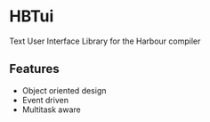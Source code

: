 HBTui
=====

Text User Interface Library for the Harbour compiler

Features
--------

* Object oriented design
* Event driven
* Multitask aware
